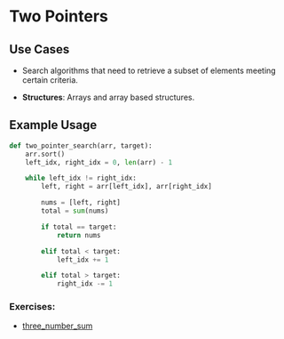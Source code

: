 # Two Pointers

## Use Cases

- Search algorithms that need to retrieve a subset of elements meeting
certain criteria.

- **Structures**: Arrays and array based structures.

## Example Usage

```py
def two_pointer_search(arr, target):
    arr.sort()
    left_idx, right_idx = 0, len(arr) - 1

    while left_idx != right_idx:
        left, right = arr[left_idx], arr[right_idx]

        nums = [left, right]
        total = sum(nums)

        if total == target:
            return nums

        elif total < target:
            left_idx += 1

        elif total > target:
            right_idx -= 1
```

### Exercises:

- [three_number_sum](/arrays/three_number_sum.py)
